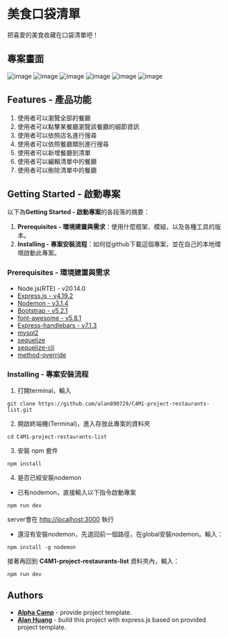 # 美食口袋清單

把喜愛的美食收藏在口袋清單吧！

## 專案畫面

![image](https://github.com/alan890729/C3M3-project-restaurants-list/blob/main/public/images/read-all-restaurants.png)
![image](https://github.com/alan890729/C3M3-project-restaurants-list/blob/main/public/images/read-detail-restaurants.png)
![image](https://github.com/alan890729/C3M3-project-restaurants-list/blob/main/public/images/search-restaurant-ci.png)
![image](https://github.com/alan890729/C3M3-project-restaurants-list/blob/main/public/images/search-restaurant-category.png)
![image](https://github.com/alan890729/C3M3-project-restaurants-list/blob/main/public/images/create-restaurant.png)
![image](https://github.com/alan890729/C3M3-project-restaurants-list/blob/main/public/images/edit-restaurant.png)

## Features - 產品功能

1. 使用者可以瀏覽全部的餐廳
2. 使用者可以點擊某餐廳瀏覽該餐廳的細節資訊
3. 使用者可以依照店名進行搜尋
4. 使用者可以依照餐廳類別進行搜尋
5. 使用者可以新增餐廳到清單
6. 使用者可以編輯清單中的餐廳
7. 使用者可以刪除清單中的餐廳

## Getting Started - 啟動專案

以下為**Getting Started - 啟動專案**的各段落的摘要：
1. **Prerequisites - 環境建置與需求**：使用什麼框架、模組，以及各種工具的版本。
2. **Installing - 專案安裝流程**：如何從github下載這個專案，並在自己的本地環境啟動此專案。


### Prerequisites - 環境建置與需求
- Node.js(RTE) - v20.14.0
- [Express.js - v4.19.2](https://expressjs.com)
- [Nodemon - v3.1.4](https://www.npmjs.com/package/nodemon)
- [Bootstrap - v5.2.1](https://www.jsdelivr.com/package/npm/bootstrap?tab=files&version=5.2.1&path=dist)
- [font-awesome - v5.8.1](https://cdnjs.com/libraries/font-awesome/5.8.1)
- [Express-handlebars - v7.1.3](https://www.npmjs.com/package/express-handlebars)
- [mysql2](https://www.npmjs.com/package/mysql2)
- [sequelize](https://www.npmjs.com/package/sequelize)
- [sequelize-cli](https://www.npmjs.com/package/sequelize-cli)
- [method-override](https://www.npmjs.com/package/method-override)

### Installing - 專案安裝流程

1. 打開terminal，輸入
```
git clone https://github.com/alan890729/C4M1-project-restaurants-list.git
```

2. 開啟終端機(Terminal)，進入存放此專案的資料夾
```
cd C4M1-project-restaurants-list
```

3. 安裝 npm 套件
```
npm install
```

4. 是否已經安裝nodemon  
  - 已有nodemon，直接輸入以下指令啟動專案
  ```
  npm run dev
  ```
  server會在 <http://localhost:3000> 執行

  - 還沒有安裝nodemon，先退回前一個路徑，在global安裝nodemon。輸入：
  ```
  npm install -g nodemon
  ```

  接著再回到 **C4M1-project-restaurants-list** 資料夾內，輸入：
  ```
  npm run dev
  ```

## Authors

  - [**Alpha Camp**](https://tw.alphacamp.co/) - provide project template.
  - [**Alan Huang**](https://github.com/alan890729) - build this project with express.js based on provided project template.

